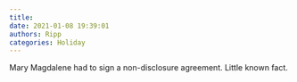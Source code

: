 ```yaml
---
title: 
date: 2021-01-08 19:39:01
authors: Ripp
categories: Holiday
---
```


 Mary Magdalene had to sign a non-disclosure agreement.  Little known fact.
